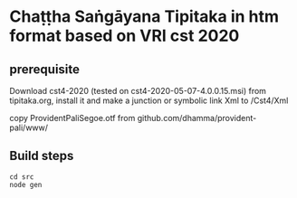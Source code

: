 # Chaṭṭha Saṅgāyana Tipitaka in htm format based on VRI cst 2020

## prerequisite

Download cst4-2020 (tested on cst4-2020-05-07-4.0.0.15.msi) from tipitaka.org, install it and make a junction or symbolic link Xml to /Cst4/Xml

copy ProvidentPaliSegoe.otf from github.com/dhamma/provident-pali/www/

## Build steps

    cd src
    node gen

